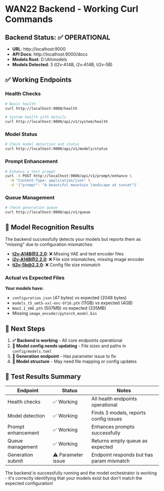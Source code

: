 # WAN22 Backend - Working Curl Commands

## Backend Status: ✅ OPERATIONAL

- **URL**: http://localhost:9000
- **API Docs**: http://localhost:9000/docs
- **Models Root**: D:\AI\models
- **Models Detected**: 3 (t2v-A14B, i2v-A14B, ti2v-5B)

## ✅ Working Endpoints

### Health Checks

```bash
# Basic health
curl http://localhost:9000/health

# System health with details
curl http://localhost:9000/api/v1/system/health
```

### Model Status

```bash
# Check model detection and status
curl http://localhost:9000/api/v1/models/status
```

### Prompt Enhancement

```bash
# Enhance a text prompt
curl -X POST http://localhost:9000/api/v1/prompt/enhance \
  -H "Content-Type: application/json" \
  -d '{"prompt": "A beautiful mountain landscape at sunset"}'
```

### Queue Management

```bash
# Check generation queue
curl http://localhost:9000/api/v1/queue
```

## 🔧 Model Recognition Results

The backend successfully detects your models but reports them as "missing" due to configuration mismatches:

- **t2v-A14B@2.2.0**: ❌ Missing VAE and text encoder files
- **i2v-A14B@2.2.0**: ❌ File size mismatches, missing image encoder
- **ti2v-5b@2.2.0**: ❌ Config file size mismatch

### Actual vs Expected Files

**Your models have:**

- `configuration.json` (47 bytes) vs expected (2048 bytes)
- `models_t5_umt5-xxl-enc-bf16.pth` (11GB) vs expected (4GB)
- `Wan2.1_VAE.pth` (507MB) vs expected (335MB)
- Missing `image_encoder/pytorch_model.bin`

## 🎯 Next Steps

1. **✅ Backend is working** - All core endpoints operational
2. **🔧 Model config needs updating** - File sizes and paths in `config/models.toml`
3. **🐛 Generation endpoint** - Has parameter issue to fix
4. **📁 Model structure** - May need file mapping or config updates

## 🧪 Test Results Summary

| Endpoint           | Status             | Notes                                    |
| ------------------ | ------------------ | ---------------------------------------- |
| Health checks      | ✅ Working         | All health endpoints operational         |
| Model detection    | ✅ Working         | Finds 3 models, reports config issues    |
| Prompt enhancement | ✅ Working         | Enhances prompts successfully            |
| Queue management   | ✅ Working         | Returns empty queue as expected          |
| Generation submit  | ⚠️ Parameter issue | Endpoint responds but has param mismatch |

The backend is successfully running and the model orchestrator is working - it's correctly identifying that your models exist but don't match the expected configuration!
